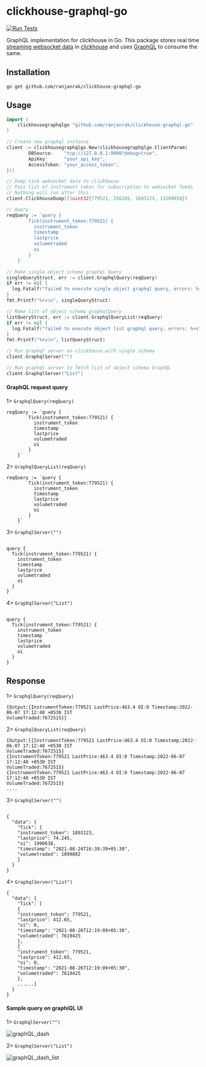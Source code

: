 # clickhouse-graphql-go

[![Run Tests](https://github.com/ranjanrak/clickhouse-graphql-go/actions/workflows/go-test.yml/badge.svg?branch=main)](https://github.com/ranjanrak/clickhouse-graphql-go/actions/workflows/go-test.yml)

GraphQL implementation for clickhouse in Go.
This package stores real time [streaming websocket data](https://kite.trade/docs/connect/v3/websocket/) in [clickhouse](https://clickhouse.tech/) and uses [GraphQL](https://graphql.org/) to consume the same.

## Installation

```
go get github.com/ranjanrak/clickhouse-graphql-go
```

## Usage

```go
import (
    clickhousegraphqlgo "github.com/ranjanrak/clickhouse-graphql-go"
)

// Create new graphql instance
client := clickhousegraphqlgo.New(clickhousegraphqlgo.ClientParam{
		DBSource:    "tcp://127.0.0.1:9000?debug=true",
		ApiKey:      "your_api_key",
		AccessToken: "your_access_token",
}))

// Dump tick websocket data to clickhouse
// Pass list of instrument token for subscription to websocket feeds
// Nothing will run after this
client.ClickhouseDump([]uint32{779521, 256265, 1893123, 13209858})

// Query
reqQuery := `query {
		Tick(instrument_token:779521) {
		  instrument_token
		  timestamp
		  lastprice
		  volumetraded
		  oi
		}
	}`

// Make single object schema graphql Query
singleQueryStruct, err := client.GraphqlQuery(reqQuery)
if err != nil {
  log.Fatalf("failed to execute single object graphql query, errors: %+v", err)
}
fmt.Printf("%+v\n", singleQueryStruct)

// Make list of object schema graphqlQuery
listQueryStruct, err := client.GraphqlQueryList(reqQuery)
if err != nil {
  log.Fatalf("failed to execute object list graphql query, errors: %+v", err)
}
fmt.Printf("%+v\n", listQueryStruct)

// Run graphql server on clickhouse with single schema
client.GraphqlServer("")

// Run graphql server to fetch list of object schema GraphQL
client.GraphqlServer("List")

```

#### GraphQL request query

1> `GraphqlQuery(reqQuery)`

```
reqQuery := `query {
		Tick(instrument_token:779521) {
		  instrument_token
		  timestamp
		  lastprice
		  volumetraded
		  oi
		}
	}`
```

2> `GraphqlQueryList(reqQuery)`

```
reqQuery := `query {
		Tick(instrument_token:779521) {
		  instrument_token
		  timestamp
		  lastprice
		  volumetraded
		  oi
		}
	}`
```

3> `GraphqlServer("")`

```

query {
  Tick(instrument_token:779521) {
    instrument_token
    timestamp
    lastprice
    volumetraded
    oi
  }
}

```

4> `GraphqlServer("List")`

```

query {
  Tick(instrument_token:779521) {
    instrument_token
    timestamp
    lastprice
    volumetraded
    oi
  }
}

```

## Response

1> `GraphqlQuery(reqQuery)`

```
{Output:{InstrumentToken:779521 LastPrice:463.4 OI:0 Timestamp:2022-06-07 17:12:48 +0530 IST
VolumeTraded:7672515}}
```

2> `GraphqlQueryList(reqQuery)`

```
{Output:[{InstrumentToken:779521 LastPrice:463.4 OI:0 Timestamp:2022-06-07 17:12:48 +0530 IST
VolumeTraded:7672515}
{InstrumentToken:779521 LastPrice:463.4 OI:0 Timestamp:2022-06-07 17:12:48 +0530 IST
VolumeTraded:7672515}
{InstrumentToken:779521 LastPrice:463.4 OI:0 Timestamp:2022-06-07 17:12:48 +0530 IST
VolumeTraded:7672515}
....
```

3> `GraphqlServer("")`

```

{
  "data": {
    "Tick": {
    "instrument_token": 1893123,
    "lastprice": 74.245,
    "oi": 1990638,
    "timestamp": "2021-08-24T16:38:39+05:30",
    "volumetraded": 1099802
    }
  }
}

```

4> `GraphqlServer("List")`

```
{
  "data": {
    "Tick": [
    {
    "instrument_token": 779521,
    "lastprice": 412.65,
    "oi": 0,
    "timestamp": "2021-08-26T12:19:09+05:30",
    "volumetraded": 7619425
    },
    {
    "instrument_token": 779521,
    "lastprice": 412.65,
    "oi": 0,
    "timestamp": "2021-08-26T12:19:09+05:30",
    "volumetraded": 7619425
    },
    ......]
  }
}

```

#### Sample query on graphiQL UI

1> `GraphqlServer("")`

![graphQL_dash](https://user-images.githubusercontent.com/29432131/130611805-cb60ba36-4e3e-4a24-8b56-722f0b8ef238.png)

2> `GraphqlServer("List")`

![graphQL_dash_list](https://user-images.githubusercontent.com/29432131/137927877-ccac9786-9695-447a-92fe-8c4744ea240c.png)

```

```
